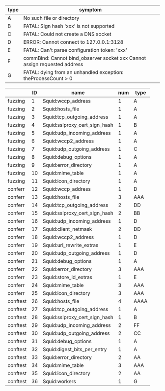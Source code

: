 | type | symptom                                                      |
| ---- | ------------------------------------------------------------ |
| A    | No such file or directory                                    |
| B    | FATAL: Sign hash 'xxx' is not supported                      |
| C    | FATAL: Could not create a DNS socket                         |
| D    | ERROR: Cannot connect to 127.0.0.1:3128                      |
| E    | FATAL: Can't parse configuration token: 'xxx'                |
| F    | commBind: Cannot bind_observer socket xxx Cannot assign requested address |
| G    | FATAL: dying from an unhandled exception: theProcessCount > 0 |

|          | ID   | name                          | num  | type |
| -------- | ---- | ----------------------------- | ---- | ---- |
| fuzzing  | 1    | Squid:wccp_address            | 1    | A    |
|  fuzzing  | 2    | Squid:hosts_file              | 1    | A    |
| fuzzing | 3    | Squid:tcp_outgoing_address    | 1    | A    |
|   fuzzing       | 4    | Squid:sslproxy_cert_sign_hash | 1    | B    |
|   fuzzing       | 5    | Squid:udp_incoming_address    | 1    | A    |
|   fuzzing       | 6    | Squid:wccp2_address           | 1    | A    |
|   fuzzing       | 7    | Squid:udp_outgoing_address    | 1    | C    |
|    fuzzing      | 8    | Squid:debug_options           | 1    | A    |
|    fuzzing      | 9    | Squid:error_directory         | 1    | A    |
|   fuzzing       | 10   | Squid:mime_table              | 1    | A    |
| fuzzing  | 11   | Squid:icon_directory          | 1    | A    |
| conferr         | 12   | Squid:wccp_address            | 1    | D    |
|    conferr      | 13   | Squid:hosts_file              | 3    | AAA  |
|          conferr | 14   | Squid:tcp_outgoing_address    | 2    | DD   |
| conferr         | 15   | Squid:sslproxy_cert_sign_hash | 2    | BB   |
|    conferr      | 16   | Squid:udp_incoming_address    | 1    | D    |
|        conferr  | 17   | Squid:client_netmask          | 2    | DD   |
|     conferr     | 18   | Squid:wccp2_address           | 1    | D    |
|   conferr       | 19   | Squid:url_rewrite_extras      | 1    | E    |
|   conferr       | 20   | Squid:udp_outgoing_address    | 1    | D    |
|   conferr       | 21   | Squid:debug_options           | 1    | A    |
|   conferr       | 22   | Squid:error_directory         | 3    | AAA  |
|  conferr        | 23   | Squid:store_id_extras         | 1    | E    |
|  conferr        | 24   | Squid:mime_table              | 3    | AAA  |
| conferr  | 25   | Squid:icon_directory          | 3    | AAA  |
| conftest         | 26   | Squid:hosts_file              | 4    | AAAA |
| conftest         | 27   | Squid:tcp_outgoing_address    | 1    | A    |
| conftest         | 28   | Squid:sslproxy_cert_sign_hash | 1    | B    |
| conftest         | 29   | Squid:udp_incoming_address    | 2    | FF   |
|  conftest        | 30   | Squid:udp_outgoing_address    | 2    | CC   |
|  conftest        | 31   | Squid:debug_options           | 1    | A    |
|   conftest       | 32   | Squid:digest_bits_per_entry   | 1    | A    |
| conftest         | 33   | Squid:error_directory         | 2    | AA   |
|   conftest       | 34   | Squid:mime_table              | 3    | AAA  |
|  conftest        | 35   | Squid:icon_directory          | 2    | AA   |
| conftest | 36   | Squid:workers                 | 1    | G    |
